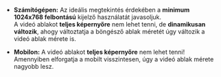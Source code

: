 * **Számítógépen:** Az ideális megtekintés érdekében a **minimum 1024x768 felbontású** kijelző használatát javasoljuk.  
A videó ablakot **teljes képernyőre** nem lehet tenni, de **dinamikusan változik**, ahogy változtatja a böngésző ablak méretét úgy változik a videó ablak mérete is. 

* **Mobilon:** A videó ablakot **teljes képernyőre** nem lehet tenni! Amennyiben elforgatja a mobilt visszintesen, úgy a videó ablak mérete nagyobb lesz.
